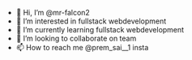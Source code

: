 - 👋 Hi, I’m @mr-falcon2
- 👀 I’m interested in fullstack webdevelopment
- 🌱 I’m currently learning fullstack webdevelopment
- 💞️ I’m looking to collaborate on team
- 📫 How to reach me @prem_sai__1 insta

<!---
mr-falcon2/mr-falcon2 is a ✨ special ✨ repository because its `README.md` (this file) appears on your GitHub profile.
You can click the Preview link to take a look at your changes.
--->
